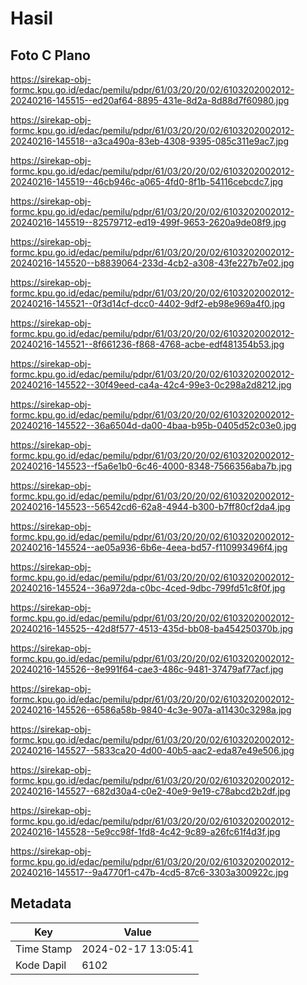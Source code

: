 # Hasil

## Foto C Plano

https://sirekap-obj-formc.kpu.go.id/edac/pemilu/pdpr/61/03/20/20/02/6103202002012-20240216-145515--ed20af64-8895-431e-8d2a-8d88d7f60980.jpg

https://sirekap-obj-formc.kpu.go.id/edac/pemilu/pdpr/61/03/20/20/02/6103202002012-20240216-145518--a3ca490a-83eb-4308-9395-085c311e9ac7.jpg

https://sirekap-obj-formc.kpu.go.id/edac/pemilu/pdpr/61/03/20/20/02/6103202002012-20240216-145519--46cb946c-a065-4fd0-8f1b-54116cebcdc7.jpg

https://sirekap-obj-formc.kpu.go.id/edac/pemilu/pdpr/61/03/20/20/02/6103202002012-20240216-145519--82579712-ed19-499f-9653-2620a9de08f9.jpg

https://sirekap-obj-formc.kpu.go.id/edac/pemilu/pdpr/61/03/20/20/02/6103202002012-20240216-145520--b8839064-233d-4cb2-a308-43fe227b7e02.jpg

https://sirekap-obj-formc.kpu.go.id/edac/pemilu/pdpr/61/03/20/20/02/6103202002012-20240216-145521--0f3d14cf-dcc0-4402-9df2-eb98e969a4f0.jpg

https://sirekap-obj-formc.kpu.go.id/edac/pemilu/pdpr/61/03/20/20/02/6103202002012-20240216-145521--8f661236-f868-4768-acbe-edf481354b53.jpg

https://sirekap-obj-formc.kpu.go.id/edac/pemilu/pdpr/61/03/20/20/02/6103202002012-20240216-145522--30f49eed-ca4a-42c4-99e3-0c298a2d8212.jpg

https://sirekap-obj-formc.kpu.go.id/edac/pemilu/pdpr/61/03/20/20/02/6103202002012-20240216-145522--36a6504d-da00-4baa-b95b-0405d52c03e0.jpg

https://sirekap-obj-formc.kpu.go.id/edac/pemilu/pdpr/61/03/20/20/02/6103202002012-20240216-145523--f5a6e1b0-6c46-4000-8348-7566356aba7b.jpg

https://sirekap-obj-formc.kpu.go.id/edac/pemilu/pdpr/61/03/20/20/02/6103202002012-20240216-145523--56542cd6-62a8-4944-b300-b7ff80cf2da4.jpg

https://sirekap-obj-formc.kpu.go.id/edac/pemilu/pdpr/61/03/20/20/02/6103202002012-20240216-145524--ae05a936-6b6e-4eea-bd57-f110993496f4.jpg

https://sirekap-obj-formc.kpu.go.id/edac/pemilu/pdpr/61/03/20/20/02/6103202002012-20240216-145524--36a972da-c0bc-4ced-9dbc-799fd51c8f0f.jpg

https://sirekap-obj-formc.kpu.go.id/edac/pemilu/pdpr/61/03/20/20/02/6103202002012-20240216-145525--42d8f577-4513-435d-bb08-ba454250370b.jpg

https://sirekap-obj-formc.kpu.go.id/edac/pemilu/pdpr/61/03/20/20/02/6103202002012-20240216-145526--8e991f64-cae3-486c-9481-37479af77acf.jpg

https://sirekap-obj-formc.kpu.go.id/edac/pemilu/pdpr/61/03/20/20/02/6103202002012-20240216-145526--6586a58b-9840-4c3e-907a-a11430c3298a.jpg

https://sirekap-obj-formc.kpu.go.id/edac/pemilu/pdpr/61/03/20/20/02/6103202002012-20240216-145527--5833ca20-4d00-40b5-aac2-eda87e49e506.jpg

https://sirekap-obj-formc.kpu.go.id/edac/pemilu/pdpr/61/03/20/20/02/6103202002012-20240216-145527--682d30a4-c0e2-40e9-9e19-c78abcd2b2df.jpg

https://sirekap-obj-formc.kpu.go.id/edac/pemilu/pdpr/61/03/20/20/02/6103202002012-20240216-145528--5e9cc98f-1fd8-4c42-9c89-a26fc61f4d3f.jpg

https://sirekap-obj-formc.kpu.go.id/edac/pemilu/pdpr/61/03/20/20/02/6103202002012-20240216-145517--9a4770f1-c47b-4cd5-87c6-3303a300922c.jpg


## Metadata

| Key        | Value               |
| ---------- | ------------------- |
| Time Stamp | 2024-02-17 13:05:41 |
| Kode Dapil | 6102                |



